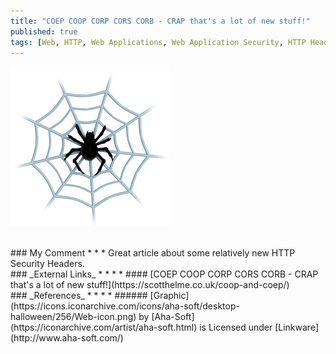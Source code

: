 ```yaml
---
title: "COEP COOP CORP CORS CORB - CRAP that's a lot of new stuff!"
published: true
tags: [Web, HTTP, Web Applications, Web Application Security, HTTP Headers, Security Headers]
---
```


![](/links/assets/web-icon.png)

<br>
### My Comment
* * *
Great article about some relatively new HTTP Security Headers.

<br>
### _External Links_
* * *
* #### [COEP COOP CORP CORS CORB - CRAP that's a lot of new stuff!](https://scotthelme.co.uk/coop-and-coep/)

<br>
### _References_
* * *
* ###### [Graphic](https://icons.iconarchive.com/icons/aha-soft/desktop-halloween/256/Web-icon.png) by [Aha-Soft](https://iconarchive.com/artist/aha-soft.html) is Licensed under [Linkware](http://www.aha-soft.com/)

